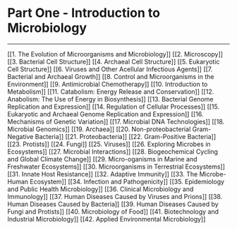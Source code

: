 # Part One - Introduction to Microbiology

---
[[1. The Evolution of Microorganisms and Microbiology]]
[[2. Microscopy]]
[[3. Bacterial Cell Structure]]
[[4. Archaeal Cell Structure]]
[[5. Eukaryotic Cell Structure]]
[[6. Viruses and Other Acellular Infectious Agents]]
[[7. Bacterial and Archaeal Growth]]
[[8. Control and Microorganisms in the Environment]]
[[9. Antimicrobial Chemotherapy]]
[[10. Introduction to Metabolism]]
[[11. Catabolism: Energy Release and Conservation]]
[[12. Anabolism: The Use of Energy in Biosynthesis]]
[[13. Bacterial Genome Replication and Expression]]
[[14. Regulation of Cellular Processes]]
[[15. Eukaryotic and Archaeal Genome Replication and Expression]]
[[16. Mechanisms of Genetic Variation]]
[[17. Microbial DNA Technologies]]
[[18. Microbial Genomics]]
[[19. Archaea]]
[[20. Non-proteobacterial Gram-Negative Bacteria]]
[[21. Proteobacteria]]
[[22. Gram-Positive Bacteria]]
[[23. Protists]]
[[24. Fungi]]
[[25. Viruses]]
[[26. Exploring Microbes in Ecosystems]]
[[27. Microbial Interactions]]
[[28. Biogeochemical Cycling and Global Climate Change]]
[[29. Micro-oganisms in Marine and Freshwater Ecosystems]]
[[30. Microorganisms in Terrestrial Ecosystems]]
[[31. Innate Host Resistance]]
[[32. Adaptive Immunity]]
[[33. The Microbe-Human Ecosystem]]
[[34. Infection and Pathogenicity]]
[[35. Epidemiology and Public Health Microbiology]]
[[36. Clinical Microbiology and Immunology]]
[[37. Human Diseases Caused by Viruses and Prions]]
[[38. Human Diseases Caused by Bacteria]]
[[39. Human Diseases Caused by Fungi and Protists]]
[[40. Microbiology of Food]]
[[41. Biotechnology and Industrial Microbiology]]
[[42. Applied Environmental Microbiology]]